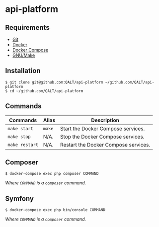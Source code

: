 # api-platform

## Requirements

- [Git][git]
- [Docker][docker]
- [Docker Compose][dockercompose]
- [GNU/Make][gnumake]

## Installation

```console
$ git clone git@github.com:QALT/api-platform ~/github.com/QALT/api-platform
$ cd ~/github.com/QALT/api-platform
```

## Commands

Commands | Alias | Description
---|---|---
`make start` | `make` | Start the Docker Compose services.
`make stop` | N/A. | Stop the Docker Compose services.
`make restart` | N/A. | Restart the Docker Compose services.

## Composer

```console
$ docker-compose exec php composer COMMAND
```

*Where `COMMAND` is a `composer` command.*

## Symfony

```console
$ docker-compose exec php bin/console COMMAND
```

*Where `COMMAND` is a `composer` command.*

[git]: https://github.com/QALT/api-platform
[docker]: https://github.com/QALT/api-platform
[dockercompose]: https://docs.docker.com/compose/
[gnumake]: https://www.gnu.org/software/make/
